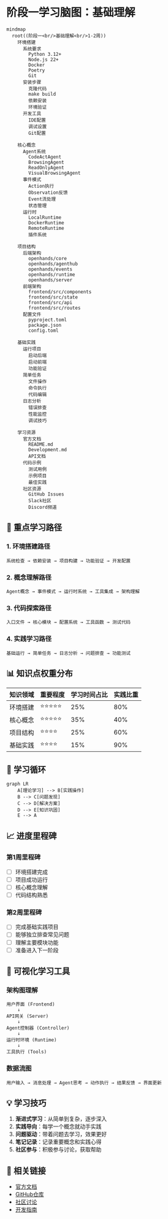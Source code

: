 # 阶段一学习脑图：基础理解

```mermaid
mindmap
  root((阶段一<br/>基础理解<br/>1-2周))
    环境搭建
      系统要求
        Python 3.12+
        Node.js 22+
        Docker
        Poetry
        Git
      安装步骤
        克隆代码
        make build
        依赖安装
        环境验证
      开发工具
        IDE配置
        调试设置
        Git配置

    核心概念
      Agent系统
        CodeActAgent
        BrowsingAgent
        ReadOnlyAgent
        VisualBrowsingAgent
      事件模式
        Action执行
        Observation反馈
        Event流处理
        状态管理
      运行时
        LocalRuntime
        DockerRuntime
        RemoteRuntime
        插件系统

    项目结构
      后端架构
        openhands/core
        openhands/agenthub
        openhands/events
        openhands/runtime
        openhands/server
      前端架构
        frontend/src/components
        frontend/src/state
        frontend/src/api
        frontend/src/routes
      配置文件
        pyproject.toml
        package.json
        config.toml

    基础实践
      运行项目
        启动后端
        启动前端
        功能验证
      简单任务
        文件操作
        命令执行
        代码编辑
      日志分析
        错误排查
        性能监控
        调试技巧

    学习资源
      官方文档
        README.md
        Development.md
        API文档
      代码示例
        测试用例
        示例项目
        最佳实践
      社区资源
        GitHub Issues
        Slack社区
        Discord频道
```

## 🎯 重点学习路径

### 1. 环境搭建路径
```
系统检查 → 依赖安装 → 项目构建 → 功能验证 → 开发配置
```

### 2. 概念理解路径
```
Agent概念 → 事件模式 → 运行时系统 → 工具集成 → 架构理解
```

### 3. 代码探索路径
```
入口文件 → 核心模块 → 配置系统 → 工具函数 → 测试代码
```

### 4. 实践学习路径
```
基础运行 → 简单任务 → 日志分析 → 问题排查 → 功能测试
```

## 📊 知识点权重分布

| 知识领域 | 重要程度 | 学习时间占比 | 实践比重 |
|---------|----------|-------------|----------|
| 环境搭建 | ⭐⭐⭐⭐⭐ | 25% | 80% |
| 核心概念 | ⭐⭐⭐⭐⭐ | 35% | 40% |
| 项目结构 | ⭐⭐⭐⭐ | 25% | 60% |
| 基础实践 | ⭐⭐⭐⭐ | 15% | 90% |

## 🔄 学习循环

```mermaid
graph LR
    A[理论学习] --> B[实践操作]
    B --> C[问题发现]
    C --> D[解决方案]
    D --> E[知识巩固]
    E --> A
```

## 📈 进度里程碑

### 第1周里程碑
- [ ] 环境搭建完成
- [ ] 项目成功运行
- [ ] 核心概念理解
- [ ] 代码结构熟悉

### 第2周里程碑
- [ ] 完成基础实践项目
- [ ] 能够独立排查常见问题
- [ ] 理解主要模块功能
- [ ] 准备进入下一阶段

## 🎨 可视化学习工具

### 架构图理解
```
用户界面 (Frontend)
    ↓
API网关 (Server)
    ↓
Agent控制器 (Controller)
    ↓
运行时环境 (Runtime)
    ↓
工具执行 (Tools)
```

### 数据流图
```
用户输入 → 消息处理 → Agent思考 → 动作执行 → 结果反馈 → 界面更新
```

## 💡 学习技巧

1. **渐进式学习**：从简单到复杂，逐步深入
2. **实践导向**：每学一个概念就动手实践
3. **问题驱动**：带着问题去学习，效果更好
4. **笔记记录**：记录重要概念和实践心得
5. **社区参与**：积极参与讨论，获取帮助

## 🔗 相关链接

- [官方文档](https://docs.all-hands.dev)
- [GitHub仓库](https://github.com/All-Hands-AI/OpenHands)
- [社区讨论](https://join.slack.com/t/openhands-ai/shared_invite/zt-3847of6xi-xuYJIPa6YIPg4ElbDWbtSA)
- [开发指南](../../Development.md)
